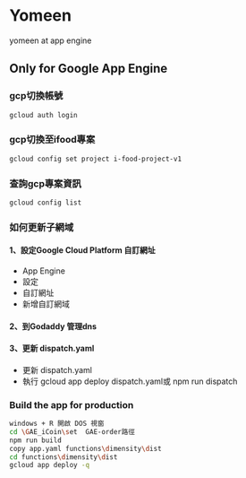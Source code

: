 # Yomeen

yomeen at app engine

## Only for Google App Engine

### gcp切換帳號
```bash
gcloud auth login
```

### gcp切換至ifood專案
```bash
gcloud config set project i-food-project-v1
```

### 查詢gcp專案資訊
```bash
gcloud config list
```

### 如何更新子網域

#### 1、設定Google Cloud Platform 自訂網址
* App Engine
* 設定
* 自訂網址
* 新增自訂網域


#### 2、到Godaddy 管理dns

#### 3、更新 dispatch.yaml
* 更新 dispatch.yaml
* 執行 gcloud app deploy dispatch.yaml或 npm run dispatch

### Build the app for production

```bash
windows + R 開啟 DOS 視窗
cd \GAE_iCoin\set  GAE-order路徑
npm run build
copy app.yaml functions\dimensity\dist
cd functions\dimensity\dist
gcloud app deploy -q
```

